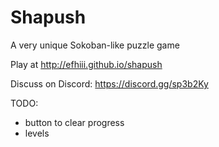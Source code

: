 # Shapush
A very unique Sokoban-like puzzle game

Play at http://efhiii.github.io/shapush

Discuss on Discord: https://discord.gg/sp3b2Ky

TODO:
- button to clear progress
- levels
